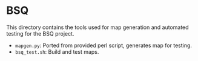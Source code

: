 # BSQ

This directory contains the tools used for map generation and automated testing for the BSQ project.

- `mapgen.py`: Ported from provided perl script, generates map for testing.
- `bsq_test.sh`: Build and test maps.
